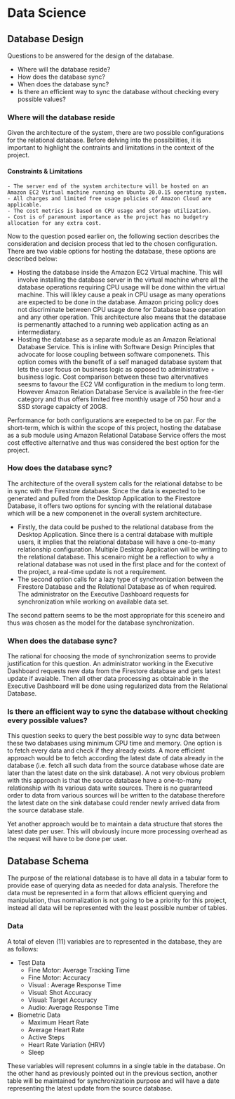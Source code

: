 # Data Science

## Database Design

Questions to be answered for the design of the database. 
- Where will the database reside?
- How does the database sync?
- When does the database sync?
- Is there an efficient way to sync the database without checking every possible values?

### Where will the database reside

Given the architecture of the system, there are two possible configurations for the relational database. Before delving into the possibilities,
it is important to highlight the contraints and limitations in the context of the project. 

#### Constraints & Limitations

    - The server end of the system architecture will be hosted on an Amazon EC2 Virtual machine running on Ubuntu 20.0.15 operating system. 
    - All charges and limited free usage policies of Amazon Cloud are applicable. 
    - The cost metrics is based on CPU usage and storage utilization. 
    - Cost is of paramount importance as the project has no budgetry allocation for any extra cost.

Now to the question posed earlier on, the following section describes the consideration and decision process that led to the chosen configuration. 
There are two viable options for hosting the database, these options are described below:
-   Hosting the database inside the Amazon EC2 Virtual machine. 
    This will involve installing the database server in the virtual machine where all the database operations requiring CPU usage will be done within the virtual machine. This will likley cause a peak in CPU usage as many operations are expected to be done in the database. Amazon pricing policy does not discriminate between CPU usage done for Database base operation and any other operation. This architecture also means that the database is permenantly attached to a running web application acting as an intermediatary. 
-   Hosting the database as a separate module as an Amazon Relational Database Service. This is inline with Software Design Principles that 
    advocate for loose coupling between software componenets. This option comes with the benefit of a self managed
    database system that lets the user focus on business logic as opposed to administrative + business logic. Cost comparison between these two altervnatives seesms to favour the EC2 VM configuration in the medium to long term. However Amazon Relation Database Service is available in the free-tier category and thus offers limited free monthly usage of 750 hour and a SSD storage capaicty of 20GB.

Performance for both configurations are exepected to be on par. For the short-term, which is within the scope of this project, hosting the database as a sub module using Amazon Relational Database Service offers the most cost effective alternative and thus was considered the best option for the project. 

### How does the database sync?

The architecture of the overall system calls for the relational databse to be in sync with the Firestore database. Since the data is expected to be generated and pulled from the Desktop Application to the Firestore Database, it offers two options for syncing with the relational database which will be a new componenet in the overall system architecture. 
-   Firstly, the data could be pushed to the relational database from the Desktop Application. Since there is a central database with multiple users, it implies that the relational database will have a one-to-many relationship configuration. Multiple Desktop Application will be writing to the relational database. This scenairo might be a reflection to why a relational database was not used in the first place and for the context of the project, a real-time update is not a requirement.
-   The second option calls for a lazy type of synchronization between the Firestore Database and the Relational Database as of when required. 
The administrator on the Executive Dashboard requests for synchronization while working on available data set.

The second pattern seems to be the most appropriate for this sceneiro and thus was chosen as the model for the database synchronization. 

### When does the database sync?

The rational for choosing the mode of synchronization seems to provide justification for this question. An administrator working in the Executive Dashboard requests new data from the Firestore database and gets latest update if avaiable. Then all other data processing as obtainable in the Executive Dashboard will be done using regularized data from the Relational Database. 

### Is there an efficient way to sync the database without checking every possible values?

This question seeks to query the best possible way to sync data between these two databases using minimum CPU time and memory. One option is to fetch every data and check if they already exists. 
A more efficient approach would be to fetch according the latest date of data already in the database (i.e. fetch all such data from the source database whose date are later than the latest date on the sink database). A not very obvious problem with this approach is that the source database have a one-to-many relationship with its various data write sources. There is no guaranteed order to data from various sources will be written to the database therefore the latest date on the sink database could render newly arrived data from the source database stale.

Yet another approach would be to maintain a data structure that stores the latest date per user. This will obviously incure more processing overhead as the request will have to be done per user.

## Database Schema

The purpose of the relational database is to have all data in a tabular form to provide ease of querying data as needed for data analysis. Therefore the data must be represented in a form that allows efficient querying and manipulation, thus normalization is not going to be a priority for this project, instead all data will be represented with the least possible number of tables. 

### Data

A total of eleven (11) variables are to represented in the database, they are as follows:
   - Test Data
        - Fine Motor: Average Tracking Time
        - Fine Motor: Accuracy
        - Visual : Average Response Time
        - Visual: Shot Accuracy
        - Visual: Target Accuracy
        - Audio: Average Response Time
   - Biometric Data
        - Maximum Heart Rate
        - Average Heart Rate
        - Active Steps
        - Heart Rate Variation (HRV)
        - Sleep

These variables will represent columns in a single table in the database. On the other hand as previously pointed out in the previous section, another table will be maintained for synchronizatioin purpose and will have a date representing the latest update from the source database. 